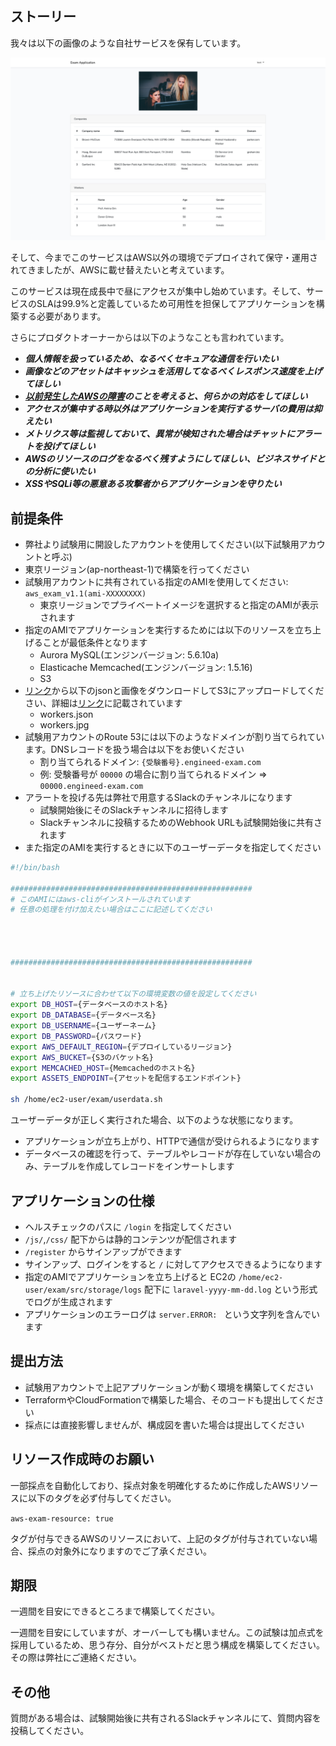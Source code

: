 ## ストーリー

我々は以下の画像のような自社サービスを保有しています。

![sample](./sample.png)

そして、今までこのサービスはAWS以外の環境でデプロイされて保守・運用されてきましたが、AWSに載せ替えたいと考えています。

このサービスは現在成長中で昼にアクセスが集中し始めています。そして、サービスのSLAは99.9%と定義しているため可用性を担保してアプリケーションを構築する必要があります。

さらにプロダクトオーナーからは以下のようなことも言われています。

* __*個人情報を扱っているため、なるべくセキュアな通信を行いたい*__
* __*画像などのアセットはキャッシュを活用してなるべくレスポンス速度を上げてほしい*__
* __*[以前発生したAWSの障害](https://aws.amazon.com/jp/message/56489/)のことを考えると、何らかの対応をしてほしい*__
* __*アクセスが集中する時以外はアプリケーションを実行するサーバの費用は抑えたい*__
* __*メトリクス等は監視しておいて、異常が検知された場合はチャットにアラートを投げてほしい*__
* __*AWSのリソースのログをなるべく残すようにしてほしい、ビジネスサイドとの分析に使いたい*__
* __*XSSやSQLi等の悪意ある攻撃者からアプリケーションを守りたい*__

## 前提条件

* 弊社より試験用に開設したアカウントを使用してください(以下試験用アカウントと呼ぶ)
* 東京リージョン(ap-northeast-1)で構築を行ってください
* 試験用アカウントに共有されている指定のAMIを使用してください: `aws_exam_v1.1(ami-XXXXXXXX)`
    * 東京リージョンでプライベートイメージを選択すると指定のAMIが表示されます
* 指定のAMIでアプリケーションを実行するためには以下のリソースを立ち上げることが最低条件となります
    * Aurora MySQL(エンジンバージョン: 5.6.10a)
    * Elasticache Memcached(エンジンバージョン: 1.5.16)
    * S3
* [リンク](./explain_asset.md)から以下のjsonと画像をダウンロードしてS3にアップロードしてください、詳細は[リンク](./explain_asset.md)に記載されています
    * workers.json
    * workers.jpg
* 試験用アカウントのRoute 53には以下のようなドメインが割り当てられています。DNSレコードを扱う場合は以下をお使いください
    * 割り当てられるドメイン: `{受験番号}.engineed-exam.com` 
    * 例: 受験番号が `00000` の場合に割り当てられるドメイン => `00000.engineed-exam.com`
* アラートを投げる先は弊社で用意するSlackのチャンネルになります
    * 試験開始後にそのSlackチャンネルに招待します
    * Slackチャンネルに投稿するためのWebhook URLも試験開始後に共有されます
* また指定のAMIを実行するときに以下のユーザーデータを指定してください

```bash
#!/bin/bash

######################################################
# このAMIにはaws-cliがインストールされています
# 任意の処理を付け加えたい場合はここに記述してください




######################################################


# 立ち上げたリソースに合わせて以下の環境変数の値を設定してください
export DB_HOST={データベースのホスト名}
export DB_DATABASE={データベース名}
export DB_USERNAME={ユーザーネーム}
export DB_PASSWORD={パスワード}
export AWS_DEFAULT_REGION={デプロイしているリージョン}
export AWS_BUCKET={S3のバケット名}
export MEMCACHED_HOST={Memcachedのホスト名}
export ASSETS_ENDPOINT={アセットを配信するエンドポイント}

sh /home/ec2-user/exam/userdata.sh
```
ユーザーデータが正しく実行された場合、以下のような状態になります。

* アプリケーションが立ち上がり、HTTPで通信が受けられるようになります
* データベースの確認を行って、テーブルやレコードが存在していない場合のみ、テーブルを作成してレコードをインサートします

## アプリケーションの仕様

* ヘルスチェックのパスに `/login` を指定してください
* `/js/`,`/css/` 配下からは静的コンテンツが配信されます
* `/register` からサインアップができます
* サインアップ、ログインをすると `/` に対してアクセスできるようになります
* 指定のAMIでアプリケーションを立ち上げると EC2の `/home/ec2-user/exam/src/storage/logs` 配下に `laravel-yyyy-mm-dd.log` という形式でログが生成されます
* アプリケーションのエラーログは `server.ERROR: ` という文字列を含んでいます

## 提出方法

* 試験用アカウントで上記アプリケーションが動く環境を構築してください
* TerraformやCloudFormationで構築した場合、そのコードも提出してください
* 採点には直接影響しませんが、構成図を書いた場合は提出してください

## リソース作成時のお願い

一部採点を自動化しており、採点対象を明確化するために作成したAWSリソースに以下のタグを必ず付与してください。

`aws-exam-resource: true`

タグが付与できるAWSのリソースにおいて、上記のタグが付与されていない場合、採点の対象外になりますのでご了承ください。

## 期限

一週間を目安にできるところまで構築してください。

一週間を目安にしていますが、オーバーしても構いません。この試験は加点式を採用しているため、思う存分、自分がベストだと思う構成を構築してください。その際は弊社にご連絡ください。

## その他

質問がある場合は、試験開始後に共有されるSlackチャンネルにて、質問内容を投稿してください。

